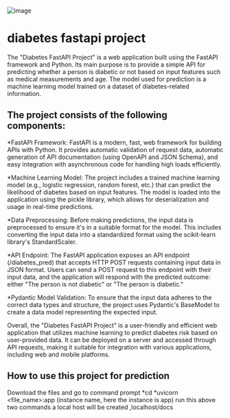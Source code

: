 ![image](https://d2jx2rerrg6sh3.cloudfront.net/images/Article_Images/ImageForArticle_22744_16565132428524067.jpg)
# diabetes fastapi project
The "Diabetes FastAPI Project" is a web application built using the FastAPI framework and Python. Its main purpose is to provide a simple API for predicting whether a person is diabetic or not based on input features such as medical measurements and age. The model used for prediction is a machine learning model trained on a dataset of diabetes-related information.

## The project consists of the following components:

*FastAPI Framework: FastAPI is a modern, fast, web framework for building APIs with Python. It provides automatic validation of request data, automatic generation of API documentation (using OpenAPI and JSON Schema), and easy integration with asynchronous code for handling high loads efficiently.

*Machine Learning Model: The project includes a trained machine learning model (e.g., logistic regression, random forest, etc.) that can predict the likelihood of diabetes based on input features. The model is loaded into the application using the pickle library, which allows for deserialization and usage in real-time predictions.

*Data Preprocessing: Before making predictions, the input data is preprocessed to ensure it's in a suitable format for the model. This includes converting the input data into a standardized format using the scikit-learn library's StandardScaler.

*API Endpoint: The FastAPI application exposes an API endpoint (/diabetes_pred) that accepts HTTP POST requests containing input data in JSON format. Users can send a POST request to this endpoint with their input data, and the application will respond with the predicted outcome: either "The person is not diabetic" or "The person is diabetic."

*Pydantic Model Validation: To ensure that the input data adheres to the correct data types and structure, the project uses Pydantic's BaseModel to create a data model representing the expected input.

Overall, the "Diabetes FastAPI Project" is a user-friendly and efficient web application that utilizes machine learning to predict diabetes risk based on user-provided data. It can be deployed on a server and accessed through API requests, making it suitable for integration with various applications, including web and mobile platforms.

## How to use this project for prediction 
Download the files and go to command prompt 
*cd <your path for project>
*uvicorn <file_name>:app  (instance name, here the instance is app)
run this above two commands a local host will be created ,localhost/docs 
